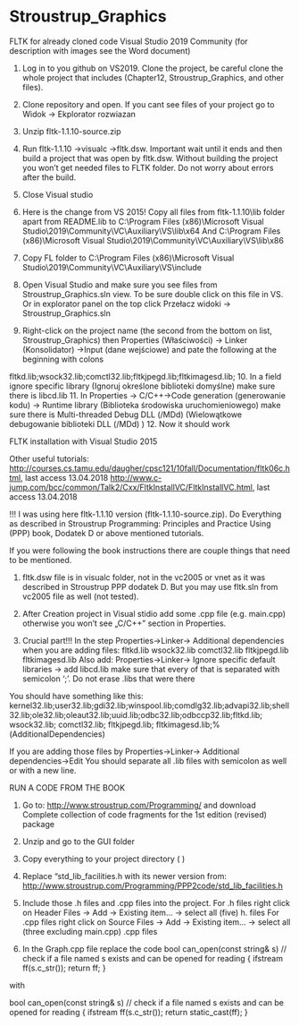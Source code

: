 # Stroustrup_Graphics

FLTK for already cloned code Visual Studio 2019 Community
(for description with images see the Word document)

1.	Log in to you github on VS2019. Clone the project, be careful clone the whole project that includes (Chapter12, Stroustrup_Graphics, and other files).
2.	Clone repository and open. If you cant see files of your project go to Widok -> Ekplorator rozwiazan
3.	Unzip fltk-1.1.10-source.zip
4.	Run fltk-1.1.10 ->visualc ->fltk.dsw. Important wait until it ends and then build a project that was open by fltk.dsw. Without building the project you won’t get needed files to FLTK folder. Do not worry about errors after the build.
5.	Close Visual studio
6.	Here is the change from VS 2015! Copy all files from fltk-1.1.10\lib folder apart from README.lib to C:\Program Files (x86)\Microsoft Visual Studio\2019\Community\VC\Auxiliary\VS\lib\x64
And 
C:\Program Files (x86)\Microsoft Visual Studio\2019\Community\VC\Auxiliary\VS\lib\x86
7.	Copy FL folder to C:\Program Files (x86)\Microsoft Visual Studio\2019\Community\VC\Auxiliary\VS\include
8.	Open Visual Studio and make sure you see files from Stroustrup_Graphics.sln view. To be sure double click on this file in VS. Or in explorator panel on the top click Przełacz widoki -> Stroustrup_Graphics.sln
 
9.	Right-click on the project name (the second from the bottom on list, Stroustrup_Graphics) then Properties (Właściwości) -> Linker (Konsolidator) ->Input (dane wejściowe) and pate the following at the beginning with colons
 
fltkd.lib;wsock32.lib;comctl32.lib;fltkjpegd.lib;fltkimagesd.lib;
10.	In a field ignore specific library (Ignoruj określone biblioteki domyślne) make sure there is libcd.lib
11.	In Properties -> C/C++->Code generation (generowanie kodu) -> Runtime library (Biblioteka środowiska uruchomieniowego) make sure there is Multi-threaded Debug DLL (/MDd) (Wielowątkowe debugowanie biblioteki DLL (/MDd) )
12.	Now it should work





FLTK installation with Visual Studio 2015

Other useful tutorials:
http://courses.cs.tamu.edu/daugher/cpsc121/10fall/Documentation/fltk06c.html, last access 13.04.2018
http://www.c-jump.com/bcc/common/Talk2/Cxx/FltkInstallVC/FltkInstallVC.html, last access 13.04.2018

!!! I was using here fltk-1.1.10 version (fltk-1.1.10-source.zip).
Do Everything as described in Stroustrup Programming: Principles and Practice Using (PPP) book, Dodatek D or above mentioned tutorials. 

If you were following the book instructions there are couple things that need to be mentioned.

1.	fltk.dsw file is in visualc folder, not in the vc2005 or vnet as it was described in Stroustrup PPP dodatek D. 
But you may use fltk.sln from vc2005 file as well (not tested). 

2.	After Creation project in Visual stidio add some .cpp file (e.g. main.cpp) otherwise you won’t see „C/C++” section in Properties.

3.	Crucial part!!! 
In the step Properties->Linker-> Additional dependencies when you are adding files:
fltkd.lib wsock32.lib comctl32.lib fltkjpegd.lib fltkimagesd.lib
Also add:
Properties->Linker-> Ignore specific default libraries -> add libcd.lib
make sure that every of that is separated with semicolon ‘;’. Do not erase .libs that were there

You should have something like this:
kernel32.lib;user32.lib;gdi32.lib;winspool.lib;comdlg32.lib;advapi32.lib;shell32.lib;ole32.lib;oleaut32.lib;uuid.lib;odbc32.lib;odbccp32.lib;fltkd.lib; wsock32.lib; comctl32.lib; fltkjpegd.lib; fltkimagesd.lib;%(AdditionalDependencies)
 
If you are adding those files by Properties->Linker-> Additional dependencies->Edit
You should separate all .lib files with semicolon as well or with a new line.
 

RUN A CODE FROM THE BOOK

1.	Go to:
http://www.stroustrup.com/Programming/
and download Complete collection of code fragments for the 1st edition (revised) package
2.	Unzip and go to the GUI folder
3.	Copy everything to your project directory (           )
4.	Replace “std_lib_facilities.h with its newer version from:
http://www.stroustrup.com/Programming/PPP2code/std_lib_facilities.h
5.	Include those .h files and .cpp files into the project. 
For .h files right click on Header Files -> Add -> Existing item… -> select all (five) h. files
For .cpp files right click on Source Files -> Add -> Existing item… -> select all (three excluding main.cpp) .cpp files


 
6.	In the Graph.cpp file replace the code
bool can_open(const string& s)
// check if a file named s exists and can be opened for reading
{
    ifstream ff(s.c_str());
    return ff;
}

with

bool can_open(const string& s)
// check if a file named s exists and can be opened for reading
{
    ifstream ff(s.c_str());
	return static_cast<bool>(ff);
}
